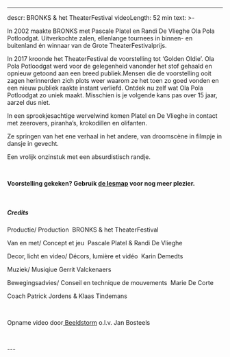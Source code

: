 
---
descr: BRONKS & het TheaterFestival
videoLength: 52 min
text: >-
  <p>In 2002 maakte BRONKS met Pascale Platel en Randi De Vlieghe Ola Pola Potloodgat. Uitverkochte zalen, ellenlange tournees in binnen- en buitenland én winnaar van de Grote TheaterFestivalprijs.</p><p>In 2017 kroonde het TheaterFestival de voorstelling tot ‘Golden Oldie’. Ola Pola Potloodgat werd voor de gelegenheid vanonder het stof gehaald en opnieuw getoond aan een breed publiek.Mensen die de voorstelling ooit zagen herinnerden zich plots weer waarom ze het toen zo goed vonden en een nieuw publiek raakte instant verliefd. Ontdek nu zelf wat Ola Pola Potloodgat zo uniek maakt. Misschien is je volgende kans pas over 15 jaar, aarzel dus niet.</p><p>In een sprookjesachtige wervelwind komen Platel en De Vlieghe in contact met zeerovers, piranha’s, krokodillen en olifanten.</p><p>Ze springen van het ene verhaal in het andere, van droomscène in filmpje in dansje in gevecht.</p><p>Een vrolijk onzinstuk met een absurdistisch randje.</p><p>‍</p><p><strong>Voorstelling gekeken? Gebruik </strong><a href="https://www.ccha.be/cms_files/File/Lesmap/Ola%20pola%20def%20lesmap.pdf" target="_blank"><strong>de lesmap</strong></a><strong> voor nog meer plezier.</strong></p><p>‍</p><h5>Credits</h5><p>Productie/ Production &nbsp;BRONKS &amp; het TheaterFestival</p><p>Van en met/ Concept et jeu &nbsp;Pascale Platel &amp; Randi De Vlieghe</p><p>Decor, licht en video/ Décors, lumière et vidéo &nbsp;Karin Demedts</p><p>Muziek/ Musiqiue Gerrit Valckenaers</p><p>Bewegingsadvies/ Conseil en technique de mouvements &nbsp;Marie De Corte</p><p>Coach Patrick Jordens &amp; Klaas Tindemans</p><p>‍</p><p>Opname video door<a href="http://www.beeldstorm.be"> Beeldstorm</a> o.l.v. Jan Bosteels &nbsp;</p><p><br></p>
---
